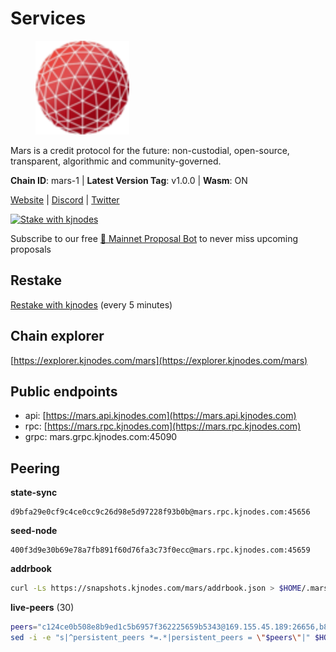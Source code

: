 # Services

<figure><img src="https://raw.githubusercontent.com/kj89/cosmos-images/main/logos/mars.png" width="150" alt=""><figcaption></figcaption></figure>

Mars is a credit protocol for the future: non-custodial,  open-source, transparent, algorithmic and community-governed.

**Chain ID**: mars-1 | **Latest Version Tag**: v1.0.0 | **Wasm**: ON

[Website](https://marsprotocol.io) | [Discord](https://discord.gg/marsprotocol) | [Twitter](https://twitter.com/mars_protocol)

[![Stake with kjnodes](https://i.ibb.co/cr44Q8j/button-stake-with-kjnodes.png)](https://restake.app/mars/marsvaloper1p9t4gr40rnpdwqacxgcqp7ffrfw908nu020g4n)

Subscribe to our free [🤖 Mainnet Proposal Bot](https://t.me/kjnodes_proposal_bot) to never miss upcoming proposals

## Restake

[Restake with kjnodes](https://restake.app/mars/marsvaloper1p9t4gr40rnpdwqacxgcqp7ffrfw908nu020g4n) (every 5 minutes)
## Chain explorer
[https://explorer.kjnodes.com/mars](https://explorer.kjnodes.com/mars)

## Public endpoints

* api: [https://mars.api.kjnodes.com](https://mars.api.kjnodes.com)
* rpc: [https://mars.rpc.kjnodes.com](https://mars.rpc.kjnodes.com)
* grpc: mars.grpc.kjnodes.com:45090

## Peering

**state-sync**

```text
d9bfa29e0cf9c4ce0cc9c26d98e5d97228f93b0b@mars.rpc.kjnodes.com:45656
```

**seed-node**

```text
400f3d9e30b69e78a7fb891f60d76fa3c73f0ecc@mars.rpc.kjnodes.com:45659
```

**addrbook**
```bash
curl -Ls https://snapshots.kjnodes.com/mars/addrbook.json > $HOME/.mars/config/addrbook.json
```

**live-peers** (30)
```bash
peers="c124ce0b508e8b9ed1c5b6957f362225659b5343@169.155.45.189:26656,b88814bddfccd85289d7201bfd6fc6c4b3342ab2@178.162.165.193:36095,1616af7456f519a0f2360adcad45d4bb9d39c92d@146.59.85.222:26656,d9bfa29e0cf9c4ce0cc9c26d98e5d97228f93b0b@65.109.88.38:45656,c3763808d3ed05c475b8a31cdd97fc522c088f4f@162.55.245.149:12020,73be725377cc966d8da48f751085de4d1581b391@185.242.112.32:27651,7583038c5f21ef6ddb60692469cfd80c97dd585d@88.218.224.126:26656,969af6a39a0f7e8a17b92d90888360ad92248626@65.108.132.107:2000,c46be592341987eae20ac681cb08d2abcc02ab9a@137.74.4.20:2000,59bb909c57664fafe88bf1b6924769c15a769ba4@65.108.125.236:3000,be7d56127ef887d095b2f55f09be5fee1969d922@146.59.52.48:18095,d0dbb50a474888b8bed04bf8a23ac6b8bae443ee@5.79.79.80:18095,6bcae846a2dc02b86ef6a0950655e65522da4e56@65.109.106.169:26656,76969af1bccdd4dcc511741b171c3d4ccb837ba6@146.59.85.223:18556,84f821d36d45cc0cdaa4ff05297e888bb0d9de8f@85.237.193.111:26656,c0e6bf4193accabc14171ce163e704dcec5ea5df@51.91.215.170:36095,62246c0c33a1a5a9f0fb4b40ab45db39cab5c44f@165.22.199.234:26130,7bcc2e490b6aa2536d68de0881cba2ee7134840c@139.59.8.48:26130,ca5a76c51bbbc57f839e6ed08953d3926eaa6e5b@34.159.232.61:26656,6cceba286b498d4a1931f85e35ea0fa433373057@134.65.195.230:26656,530b1964bc17bca6457311f1c2d5a2f3d25b297a@51.81.155.97:18556,32af09a8b5723864cb30b0e69dc2b0e2e5cd63d0@193.26.159.34:26656,88f8e4d74b70e18d4f3515d34701704086aa77e1@38.146.3.134:18556,fd8afaa4d992daa81e55479c1cb62f9fe4a43c34@128.140.53.28:26650,d2a2c21754be65ad4a4f1de1f6163f681a6e8af8@192.99.44.79:18556,04c687dea43de3f30df5672b30b061789a0cf8e8@144.202.72.17:26606,ebc272824924ea1a27ea3183dd0b9ba713494f83@185.16.39.158:27056,9e7f28b8c0ac9d8d17bb17a390421d540a29eb3f@154.26.158.158:18556,63f6703a58ee4d9235e78d961408869af25a8f83@65.109.31.114:2500,305d93229a89ae46265ef08536aa962d4a0dee67@65.108.131.18:26656"
sed -i -e "s|^persistent_peers *=.*|persistent_peers = \"$peers\"|" $HOME/.mars/config/config.toml
```
